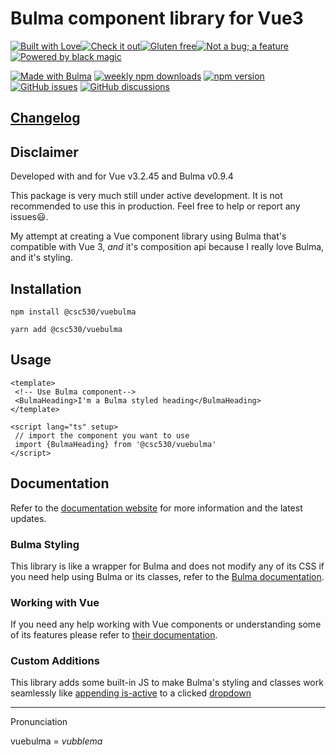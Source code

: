 # Bulma component library for Vue3

[![Built with Love](https://forthebadge.com/images/badges/built-with-love.svg)](https://forthebadge.com)[![Check it out](https://forthebadge.com/images/badges/check-it-out.svg)](https://forthebadge.com)[![Gluten free](https://forthebadge.com/images/badges/gluten-free.svg)](https://forthebadge.com)[![Not a bug; a feature](https://forthebadge.com/images/badges/not-a-bug-a-feature.svg)](https://forthebadge.com)[![Powered by black magic](https://forthebadge.com/images/badges/powered-by-black-magic.svg)](https://forthebadge.com)

[![Made with Bulma](https://img.shields.io/badge/made%20with-Bulma-00d1b2?style=roundyed-square)](https://bulma.io)
[![weekly npm downloads](https://img.shields.io/npm/dw/@csc530/vuebulma?label=npm%20downloads)](https://www.npmjs.com/package/@csc530/vuebulma)
[![npm version](https://img.shields.io/npm/v/@csc530/vuebulma?label=npm%20version&color=teal)](https://www.npmjs.com/package/@csc530/vuebulma?activeTab=versions)
[![GitHub issues](https://img.shields.io/github/issues/csc530/vuebulma?color=goldenrod)](https://github.com/csc530/vuebulma/issues)
[![GitHub discussions](https://img.shields.io/badge/Contribute-Discussions-blueviolet)](https://github.com/csc530/vuebulma/discussions)

## [Changelog](https://csc530.github.io/vuebulma/changelog.html)

## Disclaimer

Developed with and for Vue v3.2.45 and Bulma v0.9.4

This package is very much still under active development. It is not recommended to use this in production. Feel free to
help or report any issues😃.

My attempt at creating a Vue component library using Bulma that's compatible with Vue 3, *and* it's composition api
because I really love Bulma, and it's styling.

## Installation

`npm install @csc530/vuebulma`

`yarn add @csc530/vuebulma`

## Usage

```vue
<template>
 <!-- Use Bulma component-->
 <BulmaHeading>I'm a Bulma styled heading</BulmaHeading>
</template>

<script lang="ts" setup>
 // import the component you want to use
 import {BulmaHeading} from '@csc530/vuebulma'
</script>
```

## Documentation

Refer to the [documentation website](https://csc530.github.io/vuebulma/) for more information and the latest updates.

### Bulma Styling

This library is like a wrapper for Bulma and does not modify any of its CSS if you need help using Bulma or its classes,
refer to the [Bulma documentation](https://bulma.io/documentation/).

### Working with Vue

If you need any help working with Vue components or understanding some of its features please refer
to [their documentation](https://vuejs.org/guide/introduction.html).

### Custom Additions

This library adds some built-in JS to make Bulma's styling and classes work seamlessly
like [appending is-active](/src/components/containers/BulmaDropdown.vue#L4) to a
clicked [dropdown](https://bulma.io/documentation/components/dropdown/#hoverable-or-toggable)

---

Pronunciation

vuebulma = *vubblema*
